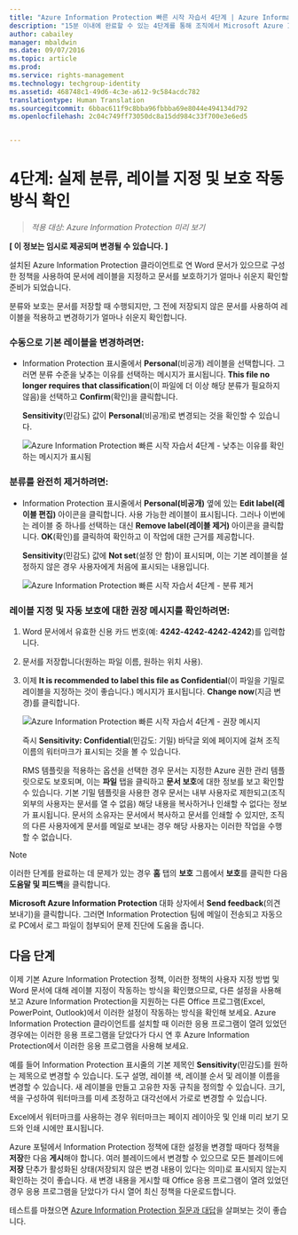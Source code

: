 ```yaml
---
title: "Azure Information Protection 빠른 시작 자습서 4단계 | Azure Information Protection"
description: "15분 이내에 완료할 수 있는 4단계를 통해 조직에서 Microsoft Azure Information Protection 사용을 빠르게 시작하는 방법을 확인할 수 있는 소개 자습서의 4단계입니다."
author: cabailey
manager: mbaldwin
ms.date: 09/07/2016
ms.topic: article
ms.prod: 
ms.service: rights-management
ms.technology: techgroup-identity
ms.assetid: 468748c1-49d6-4c3e-a612-9c584acdc782
translationtype: Human Translation
ms.sourcegitcommit: 6bbac611f9c8bba96fbbba69e8044e494134d792
ms.openlocfilehash: 2c04c749ff73050dc8a15dd984c33f700e3e6ed5


---
```


# 4단계: 실제 분류, 레이블 지정 및 보호 작동 방식 확인 

>*적용 대상: Azure Information Protection 미리 보기*

**[ 이 정보는 임시로 제공되며 변경될 수 있습니다. ]**

설치된 Azure Information Protection 클라이언트로 연 Word 문서가 있으므로 구성한 정책을 사용하여 문서에 레이블을 지정하고 문서를 보호하기가 얼마나 쉬운지 확인할 준비가 되었습니다.

분류와 보호는 문서를 저장할 때 수행되지만, 그 전에 저장되지 않은 문서를 사용하여 레이블을 적용하고 변경하기가 얼마나 쉬운지 확인합니다.

### 수동으로 기본 레이블을 변경하려면:

- Information Protection 표시줄에서 **Personal**(비공개) 레이블을 선택합니다. 그러면 분류 수준을 낮추는 이유를 선택하는 메시지가 표시됩니다. **This file no longer requires that classification**(이 파일에 더 이상 해당 분류가 필요하지 않음)을 선택하고 **Confirm**(확인)을 클릭합니다.  

    **Sensitivity**(민감도) 값이 **Personal**(비공개)로 변경되는 것을 확인할 수 있습니다.

    ![Azure Information Protection 빠른 시작 자습서 4단계 - 낮추는 이유를 확인하는 메시지가 표시됨](../media/info-protect-lower-justification.png)

### 분류를 완전히 제거하려면:

- Information Protection 표시줄에서 **Personal(비공개)** 옆에 있는 **Edit label(레이블 편집)** 아이콘을 클릭합니다. 사용 가능한 레이블이 표시됩니다. 그러나 이번에는 레이블 중 하나를 선택하는 대신 **Remove label(레이블 제거)** 아이콘을 클릭합니다. **OK**(확인)를 클릭하여 확인하고 이 작업에 대한 근거를 제공합니다.  

    **Sensitivity**(민감도) 값에 **Not set**(설정 안 함)이 표시되며, 이는 기본 레이블을 설정하지 않은 경우 사용자에게 처음에 표시되는 내용입니다.

    ![Azure Information Protection 빠른 시작 자습서 4단계 - 분류 제거](../media/sensitivity-not-set.png)


### 레이블 지정 및 자동 보호에 대한 권장 메시지를 확인하려면:

1. Word 문서에서 유효한 신용 카드 번호(예: **4242-4242-4242-4242**)를 입력합니다. 

2. 문서를 저장합니다(원하는 파일 이름, 원하는 위치 사용). 

3. 이제 **It is recommended to label this file as Confidential**(이 파일을 기밀로 레이블을 지정하는 것이 좋습니다.) 메시지가 표시됩니다. **Change now**(지금 변경)를 클릭합니다.

    ![Azure Information Protection 빠른 시작 자습서 4단계 - 권장 메시지](../media/change-now.png)

    즉시 **Sensitivity: Confidential**(민감도: 기밀) 바닥글 외에 페이지에 걸쳐 조직 이름의 워터마크가 표시되는 것을 볼 수 있습니다. 

    RMS 템플릿을 적용하는 옵션을 선택한 경우 문서는 지정한 Azure 권한 관리 템플릿으로도 보호되며, 이는 **파일** 탭을 클릭하고 **문서 보호**에 대한 정보를 보고 확인할 수 있습니다. 기본 기밀 템플릿을 사용한 경우 문서는 내부 사용자로 제한되고(조직 외부의 사용자는 문서를 열 수 없음) 해당 내용을 복사하거나 인쇄할 수 없다는 정보가 표시됩니다. 문서의 소유자는 문서에서 복사하고 문서를 인쇄할 수 있지만, 조직의 다른 사용자에게 문서를 메일로 보내는 경우 해당 사용자는 이러한 작업을 수행할 수 없습니다.

> [!NOTE]
>이러한 단계를 완료하는 데 문제가 있는 경우 **홈** 탭의 **보호** 그룹에서 **보호**를 클릭한 다음 **도움말 및 피드백**을 클릭합니다. 
>
>**Microsoft Azure Information Protection** 대화 상자에서 **Send feedback**(의견 보내기)을 클릭합니다. 그러면 Information Protection 팀에 메일이 전송되고 자동으로 PC에서 로그 파일이 첨부되어 문제 진단에 도움을 줍니다.

##  다음 단계

이제 기본 Azure Information Protection 정책, 이러한 정책의 사용자 지정 방법 및 Word 문서에 대해 레이블 지정이 작동하는 방식을 확인했으므로, 다른 설정을 사용해 보고 Azure Information Protection을 지원하는 다른 Office 프로그램(Excel, PowerPoint, Outlook)에서 이러한 설정이 작동하는 방식을 확인해 보세요. Azure Information Protection 클라이언트를 설치할 때 이러한 응용 프로그램이 열려 있었던 경우에는 이러한 응용 프로그램을 닫았다가 다시 연 후 Azure Information Protection에서 이러한 응용 프로그램을 사용해 보세요.

예를 들어 Information Protection 표시줄의 기본 제목인 **Sensitivity**(민감도)를 원하는 제목으로 변경할 수 있습니다. 도구 설명, 레이블 색, 레이블 순서 및 레이블 이름을 변경할 수 있습니다. 새 레이블을 만들고 고유한 자동 규칙을 정의할 수 있습니다. 크기, 색을 구성하여 워터마크를 미세 조정하고 대각선에서 가로로 변경할 수 있습니다.

Excel에서 워터마크를 사용하는 경우 워터마크는 페이지 레이아웃 및 인쇄 미리 보기 모드와 인쇄 시에만 표시됩니다.

Azure 포털에서 Information Protection 정책에 대한 설정을 변경할 때마다 정책을 **저장**한 다음 **게시**해야 합니다. 여러 블레이드에서 변경할 수 있으므로 모든 블레이드에 **저장** 단추가 활성화된 상태(저장되지 않은 변경 내용이 있다는 의미)로 표시되지 않는지 확인하는 것이 좋습니다. 새 변경 내용을 게시할 때 Office 응용 프로그램이 열려 있었던 경우 응용 프로그램을 닫았다가 다시 열어 최신 정책을 다운로드합니다.

테스트를 마쳤으면 [Azure Information Protection 질문과 대답](faq.md)을 살펴보는 것이 좋습니다.




<!--HONumber=Sep16_HO1-->


